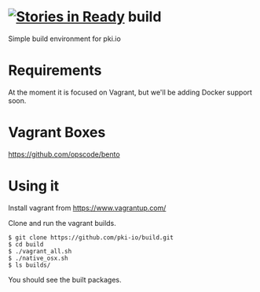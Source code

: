 [![Stories in Ready](https://badge.waffle.io/pki-io/build.png?label=ready&title=Ready)](https://waffle.io/pki-io/build)
build
=====

Simple build environment for pki.io

Requirements
============

At the moment it is focused on Vagrant, but we'll be adding Docker support soon.

Vagrant Boxes
=====

https://github.com/opscode/bento

Using it
=======

Install vagrant from https://www.vagrantup.com/

Clone and run the vagrant builds.

    $ git clone https://github.com/pki-io/build.git
    $ cd build
    $ ./vagrant_all.sh
    $ ./native_osx.sh
    $ ls builds/

You should see the built packages.
